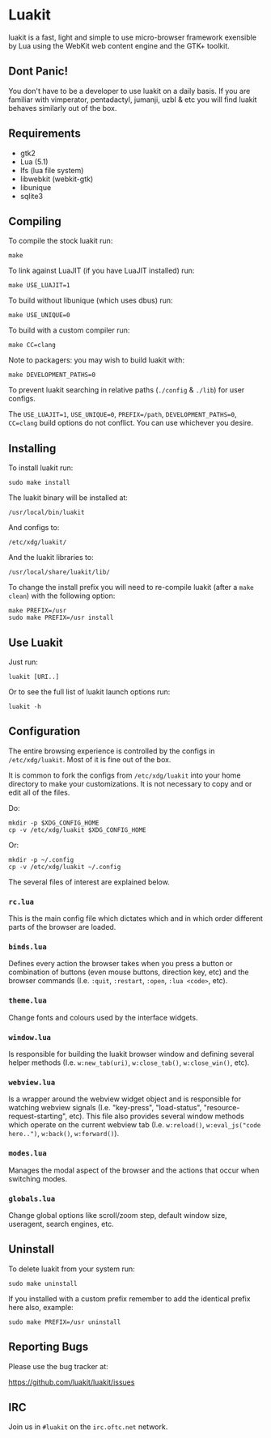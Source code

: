 # Luakit

luakit is a fast, light and simple to use micro-browser framework exensible by
Lua using the WebKit web content engine and the GTK+ toolkit.

## Dont Panic!

You don't have to be a developer to use luakit on a daily basis. If you are
familiar with vimperator, pentadactyl, jumanji, uzbl & etc you will find luakit
behaves similarly out of the box.

## Requirements

*   gtk2
*   Lua (5.1)
*   lfs (lua file system)
*   libwebkit (webkit-gtk)
*   libunique
*   sqlite3

## Compiling

To compile the stock luakit run:

    make

To link against LuaJIT (if you have LuaJIT installed) run:

    make USE_LUAJIT=1

To build without libunique (which uses dbus) run:

    make USE_UNIQUE=0

To build with a custom compiler run:

    make CC=clang

Note to packagers: you may wish to build luakit with:

    make DEVELOPMENT_PATHS=0

To prevent luakit searching in relative paths (`./config` & `./lib`) for user
configs.

The `USE_LUAJIT=1`, `USE_UNIQUE=0`, `PREFIX=/path`, `DEVELOPMENT_PATHS=0`,
`CC=clang` build options do not conflict. You can use whichever you desire.

## Installing

To install luakit run:

    sudo make install

The luakit binary will be installed at:

    /usr/local/bin/luakit

And configs to:

    /etc/xdg/luakit/

And the luakit libraries to:

    /usr/local/share/luakit/lib/

To change the install prefix you will need to re-compile luakit (after a `make
clean`) with the following option:

    make PREFIX=/usr
    sudo make PREFIX=/usr install

## Use Luakit

Just run:

    luakit [URI..]

Or to see the full list of luakit launch options run:

    luakit -h

## Configuration

The entire browsing experience is controlled by the configs in
`/etc/xdg/luakit`. Most of it is fine out of the box.

It is common to fork the configs from `/etc/xdg/luakit` into your home directory
to make your customizations. It is not necessary to copy and or edit all of the
files.

Do:

    mkdir -p $XDG_CONFIG_HOME
    cp -v /etc/xdg/luakit $XDG_CONFIG_HOME

Or:

    mkdir -p ~/.config
    cp -v /etc/xdg/luakit ~/.config

The several files of interest are explained below.

### `rc.lua`

This is the main config file which dictates which and in which order different
parts of the browser are loaded.

### `binds.lua`

Defines every action the browser takes when you press a button or combination of
buttons (even mouse buttons, direction key, etc) and the browser commands (I.e.
`:quit`, `:restart`, `:open`, `:lua <code>`, etc).

### `theme.lua`

Change fonts and colours used by the interface widgets.

### `window.lua`

Is responsible for building the luakit browser window and defining several
helper methods (I.e. `w:new_tab(uri)`, `w:close_tab()`, `w:close_win()`, etc).

### `webview.lua`

Is a wrapper around the webview widget object and is responsible for watching
webview signals (I.e. "key-press", "load-status", "resource-request-starting",
etc). This file also provides several window methods which operate on the
current webview tab (I.e. `w:reload()`, `w:eval_js("code here..")`, `w:back()`,
`w:forward()`).

### `modes.lua`

Manages the modal aspect of the browser and the actions that occur when
switching modes.

### `globals.lua`

Change global options like scroll/zoom step, default window size, useragent,
search engines, etc.

## Uninstall

To delete luakit from your system run:

    sudo make uninstall

If you installed with a custom prefix remember to add the identical prefix
here also, example:

    sudo make PREFIX=/usr uninstall

## Reporting Bugs

Please use the bug tracker at:

  https://github.com/luakit/luakit/issues

## IRC

Join us in `#luakit` on the `irc.oftc.net` network.
